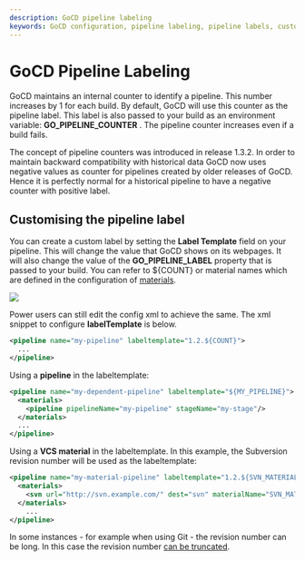 ```yaml
---
description: GoCD pipeline labeling
keywords: GoCD configuration, pipeline labeling, pipeline labels, customizing pipeline labels, pipeline identifier, environment variable, label template, VCS material, pipeline counter
---
```


# GoCD Pipeline Labeling

GoCD maintains an internal counter to identify a pipeline. This number increases by 1 for each build. By default, GoCD will use this counter as the pipeline label. This label is also passed to your build as an environment variable: **GO\_PIPELINE\_COUNTER** . The pipeline counter increases even if a build fails.

The concept of pipeline counters was introduced in release 1.3.2. In order to maintain backward compatibility with historical data GoCD now uses negative values as counter for pipelines created by older releases of GoCD. Hence it is perfectly normal for a historical pipeline to have a negative counter with positive label.

## Customising the pipeline label

You can create a custom label by setting the **Label Template** field on your pipeline. This will change the value that GoCD shows on its webpages. It will also change the value of the **GO\_PIPELINE\_LABEL** property that is passed to your build. You can refer to ${COUNT} or material names which are defined in the configuration of [materials](configuration_reference.html#svn).

![](../../images/pipeline_labelling.png)

Power users can still edit the config xml to achieve the same. The xml snippet to configure **labelTemplate** is below.

```xml
<pipeline name="my-pipeline" labeltemplate="1.2.${COUNT}">
  ...
</pipeline>
```

Using a **pipeline** in the labeltemplate:

```xml
<pipeline name="my-dependent-pipeline" labeltemplate="${MY_PIPELINE}">
  <materials>
    <pipeline pipelineName="my-pipeline" stageName="my-stage"/>
  </materials>
  ...
</pipeline>
```

Using a **VCS material** in the labeltemplate. In this example, the Subversion revision number will be used as the labeltemplate:

```xml
<pipeline name="my-material-pipeline" labeltemplate="1.2.${SVN_MATERIAL}">
  <materials>
    <svn url="http://svn.example.com/" dest="svn" materialName="SVN_MATERIAL" />
  </materials>
    ...
</pipeline>
```

In some instances - for example when using Git - the revision number can be long. In this case the revision number [can be truncated](../configuration/admin_use_custom_pipeline_label.html#using-truncated-material-revisions).

